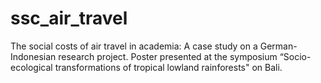 # ssc_air_travel
The social costs of air travel in academia: A case study on a German-Indonesian research project. Poster presented at the symposium “Socio-ecological transformations of tropical lowland rainforests" on Bali. 
